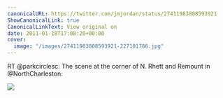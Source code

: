 ```yaml
---
canonicalURL: https://twitter.com/jmjordan/status/27411983808593921
ShowCanonicalLink: true
CanonicalLinkText: View original on
date: 2011-01-18T17:08:20+00:00
cover:
  image: "/images/27411983808593921-227101786.jpg"
---
```

RT @parkcirclesc: The scene at the corner of N. Rhett and Remount in @NorthCharleston:

![](/images/27411983808593921-227101786.jpg)
